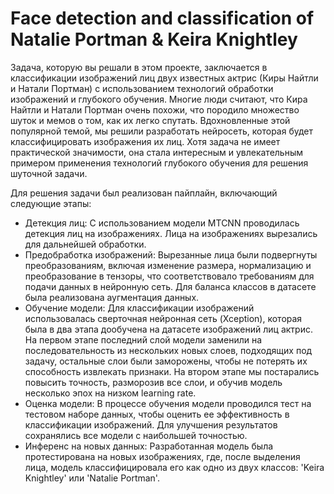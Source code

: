 # Face detection and classification of Natalie Portman & Keira Knightley
Задача, которую вы решали в этом проекте, заключается в классификации изображений лиц двух известных актрис (Киры Найтли и Натали Портман) с использованием технологий обработки изображений и глубокого обучения. Многие люди считают, что Кира Найтли и Натали Портман очень похожи, что породило множество шуток и мемов о том, как их легко спутать. Вдохновленные этой популярной темой, мы решили разработать нейросеть, которая будет классифицировать изображения их лиц. Хотя задача не имеет практической значимости, она стала интересным и увлекательным примером применения технологий глубокого обучения для решения шуточной задачи.

Для решения задачи был реализован пайплайн, включающий следующие этапы:

* Детекция лиц: С использованием модели MTCNN проводилась детекция лиц на изображениях. Лица на изображениях вырезались для дальнейшей обработки.
* Предобработка изображений: Вырезанные лица были подвергнуты преобразованиям, включая изменение размера, нормализацию и преобразование в тензоры, что соответствовало требованиям для подачи данных в нейронную сеть. Для баланса классов в датасете была реализована аугментация данных.
* Обучение модели: Для классификации изображений использовалась сверточная нейронная сеть (Xception), которая была в два этапа дообучена на датасете изображений лиц актрис. На первом этапе последний слой модели заменили на последовательность из нескольких новых слоев, подходящих под задачу, остальные слои были заморожены, чтобы не потерять их способность извлекать признаки. На втором этапе мы постарались повысить точность, разморозив все слои, и обучив модель несколько эпох на низком learning rate.
* Оценка модели: В процессе обучения модели проводился тест на тестовом наборе данных, чтобы оценить ее эффективность в классификации изображений. Для улучшения результатов сохранялись все модели с наибольшей точностью.
* Инференс на новых данных: Разработанная модель была протестирована на новых изображениях, где, после выделения лица, модель классифицировала его как одно из двух классов: 'Keira Knightley' или 'Natalie Portman'.
